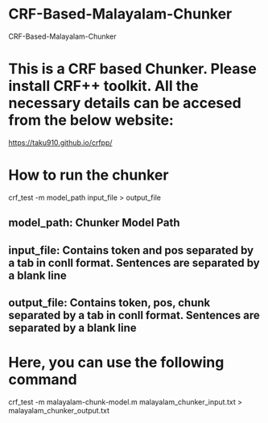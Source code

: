 # CRF-Based-Malayalam-Chunker
CRF-Based-Malayalam-Chunker
# This is a CRF based Chunker. Please install CRF++ toolkit. All the necessary details can be accesed from the below website:
https://taku910.github.io/crfpp/
# How to run the chunker
crf_test -m model_path input_file > output_file
## model_path: Chunker Model Path
## input_file: Contains token and pos separated by a tab in conll format. Sentences are separated by a blank line
## output_file: Contains token, pos, chunk separated by a tab in conll format. Sentences are separated by a blank line
# Here, you can use the following command
crf_test -m malayalam-chunk-model.m malayalam_chunker_input.txt > malayalam_chunker_output.txt
